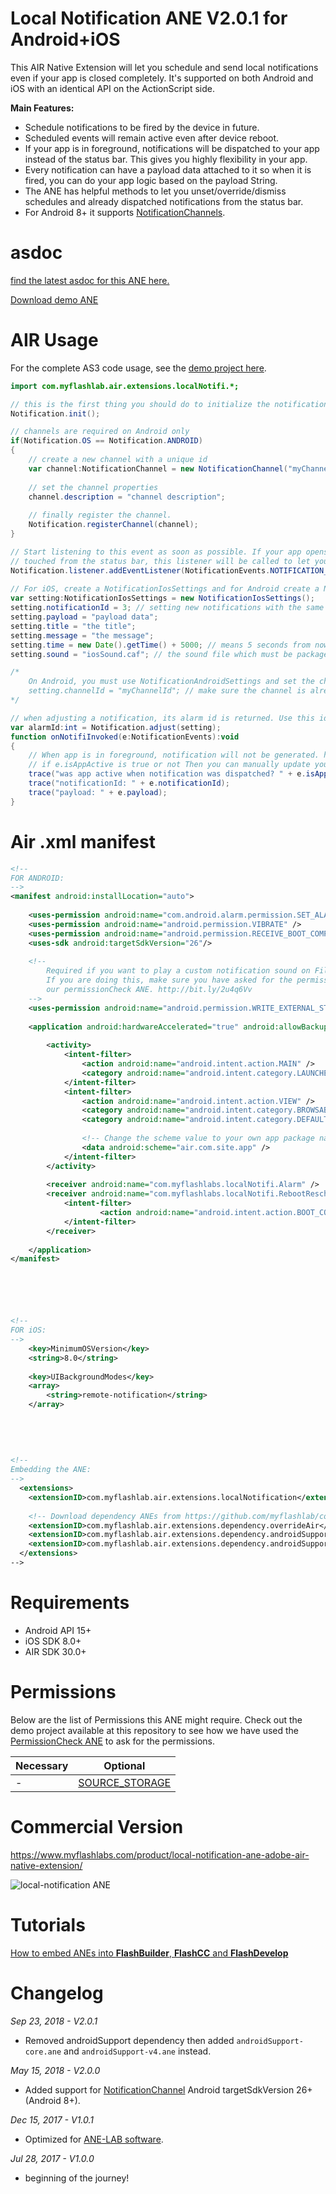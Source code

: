 # Local Notification ANE V2.0.1 for Android+iOS
This AIR Native Extension will let you schedule and send local notifications even if your app is closed completely. It's supported on both Android and iOS with an identical API on the ActionScript side.

**Main Features:**

* Schedule notifications to be fired by the device in future.
* Scheduled events will remain active even after device reboot.
* If your app is in foreground, notifications will be dispatched to your app instead of the status bar. This gives you highly flexibility in your app.
* Every notification can have a payload data attached to it so when it is fired, you can do your app logic based on the payload String.
* The ANE has helpful methods to let you unset/override/dismiss schedules and already dispatched notifications from the status bar.
* For Android 8+ it supports [NotificationChannels](http://myflashlab.github.io/asdoc/com/myflashlab/air/extensions/localNotifi/Notification.html#registerChannel()).

# asdoc
[find the latest asdoc for this ANE here.](http://myflashlab.github.io/asdoc/com/myflashlab/air/extensions/localNotifi/package-detail.html)

[Download demo ANE](https://github.com/myflashlab/LocalNotification-ANE/tree/master/AIR/lib)

# AIR Usage
For the complete AS3 code usage, see the [demo project here](https://github.com/myflashlab/LocalNotification-ANE/blob/master/AIR/src/Main.as).

```actionscript
import com.myflashlab.air.extensions.localNotifi.*;

// this is the first thing you should do to initialize the notification ANE
Notification.init();

// channels are required on Android only
if(Notification.OS == Notification.ANDROID)
{
	// create a new channel with a unique id
	var channel:NotificationChannel = new NotificationChannel("myChannelId", "channel name");
	
	// set the channel properties
	channel.description = "channel description";
	
	// finally register the channel.
	Notification.registerChannel(channel);
}

// Start listening to this event as soon as possible. If your app opens because of the notification has been
// touched from the status bar, this listener will be called to let you know about it.
Notification.listener.addEventListener(NotificationEvents.NOTIFICATION_INVOKED, onNotifiInvoked);
     
// For iOS, create a NotificationIosSettings and for Android create a NotificationAndroidSettings instance
var setting:NotificationIosSettings = new NotificationIosSettings();
setting.notificationId = 3; // setting new notifications with the same id will override the old one
setting.payload = "payload data";
setting.title = "the title";
setting.message = "the message";
setting.time = new Date().getTime() + 5000; // means 5 seconds from now
setting.sound = "iosSound.caf"; // the sound file which must be packaged in your .ipa file

/*
	On Android, you must use NotificationAndroidSettings and set the channelId property
	setting.channelId = "myChannelId"; // make sure the channel is already created
*/

// when adjusting a notification, its alarm id is returned. Use this id to unset a schedule before it happens.
var alarmId:int = Notification.adjust(setting);
function onNotifiInvoked(e:NotificationEvents):void
{
	// When app is in foreground, notification will not be generated. however, you can check
	// if e.isAppActive is true or not Then you can manually update your UI design.
	trace("was app active when notification was dispatched? " + e.isAppActive);
	trace("notificationId: " + e.notificationId);
	trace("payload: " + e.payload);
}
```

# Air .xml manifest
```xml
<!--
FOR ANDROID:
-->
<manifest android:installLocation="auto">
	
	<uses-permission android:name="com.android.alarm.permission.SET_ALARM" />
	<uses-permission android:name="android.permission.VIBRATE" />
	<uses-permission android:name="android.permission.RECEIVE_BOOT_COMPLETED" />
	<uses-sdk android:targetSdkVersion="26"/>
	
	<!--
		Required if you want to play a custom notification sound on File.DocumentsDirectory
		If you are doing this, make sure you have asked for the permission from users using
		our permissionCheck ANE. http://bit.ly/2u4q6Vv
	-->
    <uses-permission android:name="android.permission.WRITE_EXTERNAL_STORAGE" />
	
	<application android:hardwareAccelerated="true" android:allowBackup="true">
		
		<activity>
			<intent-filter>
				<action android:name="android.intent.action.MAIN" />
				<category android:name="android.intent.category.LAUNCHER" />
			</intent-filter>
			<intent-filter>
				<action android:name="android.intent.action.VIEW" />
				<category android:name="android.intent.category.BROWSABLE" />
				<category android:name="android.intent.category.DEFAULT" />
					
				<!-- Change the scheme value to your own app package name -->
				<data android:scheme="air.com.site.app" />
			</intent-filter>
		</activity>
		
		<receiver android:name="com.myflashlabs.localNotifi.Alarm" />
		<receiver android:name="com.myflashlabs.localNotifi.RebootRescheduleNotifications">
			<intent-filter>
					<action android:name="android.intent.action.BOOT_COMPLETED" />
			</intent-filter>
		</receiver>
		
	</application>
</manifest>






<!--
FOR iOS:
-->
	<key>MinimumOSVersion</key>
	<string>8.0</string>
	
	<key>UIBackgroundModes</key>
	<array>
		<string>remote-notification</string>
	</array>
	
	
	
	
	
<!--
Embedding the ANE:
-->
  <extensions>
	<extensionID>com.myflashlab.air.extensions.localNotification</extensionID>
	
	<!-- Download dependency ANEs from https://github.com/myflashlab/common-dependencies-ANE -->
	<extensionID>com.myflashlab.air.extensions.dependency.overrideAir</extensionID>
	<extensionID>com.myflashlab.air.extensions.dependency.androidSupport.core</extensionID>
	<extensionID>com.myflashlab.air.extensions.dependency.androidSupport.v4</extensionID>
  </extensions>
-->
```

# Requirements
* Android API 15+
* iOS SDK 8.0+
* AIR SDK 30.0+

# Permissions
Below are the list of Permissions this ANE might require. Check out the demo project available at this repository to see how we have used the [PermissionCheck ANE](http://www.myflashlabs.com/product/native-access-permission-check-settings-menu-air-native-extension/) to ask for the permissions.

Necessary | Optional
--------------------------- | ---------------------------
- | [SOURCE_STORAGE](https://myflashlab.github.io/asdoc/com/myflashlab/air/extensions/nativePermissions/PermissionCheck.html#SOURCE_STORAGE)

# Commercial Version
https://www.myflashlabs.com/product/local-notification-ane-adobe-air-native-extension/

![local-notification ANE](https://www.myflashlabs.com/wp-content/uploads/2017/07/product_adobe-air-ane-local-notification-595x738.jpg)

# Tutorials
[How to embed ANEs into **FlashBuilder**, **FlashCC** and **FlashDevelop**](https://www.youtube.com/watch?v=Oubsb_3F3ec&list=PL_mmSjScdnxnSDTMYb1iDX4LemhIJrt1O)  

# Changelog
*Sep 23, 2018 - V2.0.1*
* Removed androidSupport dependency then added ```androidSupport-core.ane``` and ```androidSupport-v4.ane``` instead.

*May 15, 2018 - V2.0.0*
* Added support for [NotificationChannel](http://myflashlab.github.io/asdoc/com/myflashlab/air/extensions/localNotifi/Notification.html#registerChannel()) Android targetSdkVersion 26+ (Android 8+). 

*Dec 15, 2017 - V1.0.1*
* Optimized for [ANE-LAB software](https://github.com/myflashlab/ANE-LAB).

*Jul 28, 2017 - V1.0.0*
* beginning of the journey!